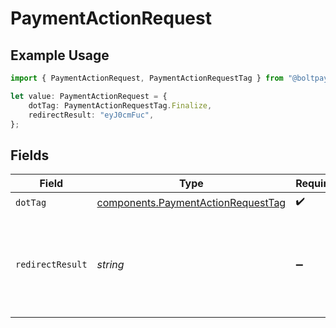# PaymentActionRequest

## Example Usage

```typescript
import { PaymentActionRequest, PaymentActionRequestTag } from "@boltpay/bolt-typescript-sdk/models/components";

let value: PaymentActionRequest = {
    dotTag: PaymentActionRequestTag.Finalize,
    redirectResult: "eyJ0cmFuc",
};
```

## Fields

| Field                                                                                    | Type                                                                                     | Required                                                                                 | Description                                                                              | Example                                                                                  |
| ---------------------------------------------------------------------------------------- | ---------------------------------------------------------------------------------------- | ---------------------------------------------------------------------------------------- | ---------------------------------------------------------------------------------------- | ---------------------------------------------------------------------------------------- |
| `dotTag`                                                                                 | [components.PaymentActionRequestTag](../../models/components/paymentactionrequesttag.md) | :heavy_check_mark:                                                                       | N/A                                                                                      | finalize                                                                                 |
| `redirectResult`                                                                         | *string*                                                                                 | :heavy_minus_sign:                                                                       | Optional redirect result token required for an APM payment (excluding PayPal).           | eyJ0cmFuc                                                                                |